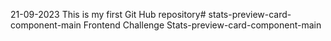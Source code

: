 21-09-2023 This is my first Git Hub repository# stats-preview-card-component-main
Frontend Challenge Stats-preview-card-component-main
